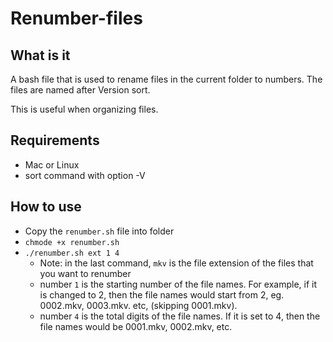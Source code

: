 # Renumber-files

## What is it
A bash file that is used to rename files in the current folder to numbers. The files are named after Version sort.

This is useful when organizing files.

## Requirements
* Mac or Linux
* sort command with option -V

## How to use
* Copy the `renumber.sh` file into folder
* `chmode +x renumber.sh`
* `./renumber.sh ext 1 4`
    *  Note: in the last command, `mkv` is the file extension of the files that you want to renumber
    * number `1` is the starting number of the file names. For example, if it is changed to 2, then the file names would start from 2, eg. 0002.mkv, 0003.mkv. etc, (skipping 0001.mkv).  
    * number `4` is the total digits of the file names. If it is set to 4, then the file names would be 0001.mkv, 0002.mkv, etc.